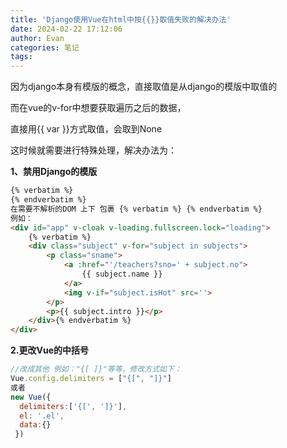 ```yaml
---
title: 'Django使用Vue在html中按{{}}取值失败的解决办法'
date: 2024-02-22 17:12:06
author: Evan
categories: 笔记
tags:
---
```


因为django本身有模版的概念，直接取值是从django的模版中取值的

而在vue的v-for中想要获取遍历之后的数据，

直接用{{ var }}方式取值，会取到None

这时候就需要进行特殊处理，解决办法为：

**1、禁用Django的模版**

```html
{% verbatim %}
{% endverbatim %}
在需要不解析的DOM 上下 包裹 {% verbatim %} {% endverbatim %} 
例如：
<div id="app" v-cloak v-loading.fullscreen.lock="loading">
    {% verbatim %}
    <div class="subject" v-for="subject in subjects">
        <p class="sname">
            <a :href="'/teachers?sno=' + subject.no">
                {{ subject.name }}
            </a>
            <img v-if="subject.isHot" src=''>
        </p>
        <p>{{ subject.intro }}</p>
    </div>{% endverbatim %}
</div>
```

**2.更改Vue的中括号**

```js
//改成其他 例如："{[ ]}"等等，修改方式如下：
Vue.config.delimiters = ["{[", "]}"]
或者
new Vue({
  delimiters:['{[', ']}'],
  el: '.el',
  data:{}
 })
```
